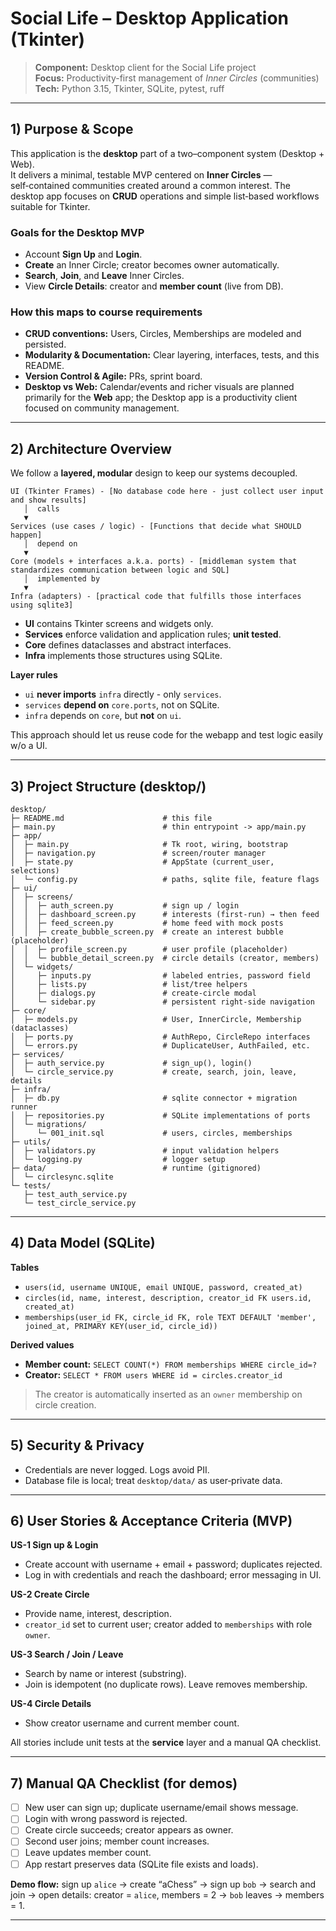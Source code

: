 # Social Life – Desktop Application (Tkinter)

> **Component:** Desktop client for the Social Life project  
> **Focus:** Productivity-first management of *Inner Circles* (communities)  
> **Tech:** Python 3.15, Tkinter, SQLite, pytest, ruff

---

## 1) Purpose & Scope

This application is the **desktop** part of a two–component system (Desktop + Web).  
It delivers a minimal, testable MVP centered on **Inner Circles** — self‑contained communities created around a common interest. The desktop app focuses on **CRUD** operations and simple list‑based workflows suitable for Tkinter.

### Goals for the Desktop MVP
- Account **Sign Up** and **Login**.
- **Create** an Inner Circle; creator becomes owner automatically.
- **Search**, **Join**, and **Leave** Inner Circles.
- View **Circle Details**: creator and **member count** (live from DB).

### How this maps to course requirements
- **CRUD conventions:** Users, Circles, Memberships are modeled and persisted.
- **Modularity & Documentation:** Clear layering, interfaces, tests, and this README.
- **Version Control & Agile:** PRs, sprint board.
- **Desktop vs Web:** Calendar/events and richer visuals are planned primarily for the **Web** app; the Desktop app is a productivity client focused on community management.

---

## 2) Architecture Overview

We follow a **layered, modular** design to keep our systems decoupled.

```
UI (Tkinter Frames) - [No database code here - just collect user input and show results]
   │  calls
   ▼
Services (use cases / logic) - [Functions that decide what SHOULD happen]
   │  depend on
   ▼
Core (models + interfaces a.k.a. ports) - [middleman system that standardizes communication between logic and SQL]
   │  implemented by
   ▼
Infra (adapters) - [practical code that fulfills those interfaces using sqlite3]
```

- **UI** contains Tkinter screens and widgets only.
- **Services** enforce validation and application rules; **unit tested**.
- **Core** defines dataclasses and abstract interfaces.
- **Infra** implements those structures using SQLite.

**Layer rules**
- `ui` **never imports** `infra` directly - only `services`.
- `services` **depend on** `core.ports`, not on SQLite.
- `infra` depends on `core`, but **not** on `ui`.

This approach should let us reuse code for the webapp and test logic easily w/o a UI. 

---

## 3) Project Structure (desktop/)

```
desktop/
├─ README.md                      # this file
├─ main.py                        # thin entrypoint -> app/main.py
├─ app/
│  ├─ main.py                     # Tk root, wiring, bootstrap
│  ├─ navigation.py               # screen/router manager
│  ├─ state.py                    # AppState (current_user, selections)
│  └─ config.py                   # paths, sqlite file, feature flags
├─ ui/
│  ├─ screens/
│  │  ├─ auth_screen.py           # sign up / login
│  │  ├─ dashboard_screen.py      # interests (first-run) → then feed
│  │  ├─ feed_screen.py           # home feed with mock posts
│  │  ├─ create_bubble_screen.py  # create an interest bubble (placeholder)
│  │  ├─ profile_screen.py        # user profile (placeholder)
│  │  └─ bubble_detail_screen.py  # circle details (creator, members)
│  └─ widgets/
│     ├─ inputs.py                # labeled entries, password field
│     ├─ lists.py                 # list/tree helpers
│     ├─ dialogs.py               # create-circle modal
│     └─ sidebar.py               # persistent right-side navigation
├─ core/
│  ├─ models.py                   # User, InnerCircle, Membership (dataclasses)
│  ├─ ports.py                    # AuthRepo, CircleRepo interfaces
│  └─ errors.py                   # DuplicateUser, AuthFailed, etc.
├─ services/
│  ├─ auth_service.py             # sign_up(), login()
│  └─ circle_service.py           # create, search, join, leave, details
├─ infra/
│  ├─ db.py                       # sqlite connector + migration runner
│  ├─ repositories.py             # SQLite implementations of ports
│  └─ migrations/
│     └─ 001_init.sql             # users, circles, memberships
├─ utils/
│  ├─ validators.py               # input validation helpers
│  └─ logging.py                  # logger setup
├─ data/                          # runtime (gitignored)
│  └─ circlesync.sqlite
└─ tests/
   ├─ test_auth_service.py
   └─ test_circle_service.py
```

---

## 4) Data Model (SQLite)

**Tables**
- `users(id, username UNIQUE, email UNIQUE, password, created_at)`
- `circles(id, name, interest, description, creator_id FK users.id, created_at)`
- `memberships(user_id FK, circle_id FK, role TEXT DEFAULT 'member', joined_at, PRIMARY KEY(user_id, circle_id))`

**Derived values**
- **Member count:** `SELECT COUNT(*) FROM memberships WHERE circle_id=?`  
- **Creator:** `SELECT * FROM users WHERE id = circles.creator_id`

> The creator is automatically inserted as an `owner` membership on circle creation.

---

## 5) Security & Privacy

- Credentials are never logged. Logs avoid PII.
- Database file is local; treat `desktop/data/` as user‑private data.

---

## 6) User Stories & Acceptance Criteria (MVP)

**US-1 Sign up & Login**
- Create account with username + email + password; duplicates rejected.
- Log in with credentials and reach the dashboard; error messaging in UI.

**US-2 Create Circle**
- Provide name, interest, description.
- `creator_id` set to current user; creator added to `memberships` with role `owner`.

**US-3 Search / Join / Leave**
- Search by name or interest (substring).
- Join is idempotent (no duplicate rows). Leave removes membership.

**US-4 Circle Details**
- Show creator username and current member count.

All stories include unit tests at the **service** layer and a manual QA checklist.

---

## 7) Manual QA Checklist (for demos)

- [ ] New user can sign up; duplicate username/email shows message.
- [ ] Login with wrong password is rejected.
- [ ] Create circle succeeds; creator appears as owner.
- [ ] Second user joins; member count increases.
- [ ] Leave updates member count.
- [ ] App restart preserves data (SQLite file exists and loads).

**Demo flow:** sign up `alice` → create “aChess” → sign up `bob` → search and join → open details: creator = `alice`, members = 2 → `bob` leaves → members = 1.

---
